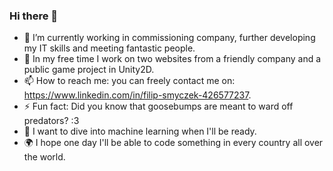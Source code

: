 ### Hi there 👋

- 🔭 I’m currently working in commissioning company, further developing my IT skills and meeting fantastic people.
- 🌱 In my free time I work  on two websites from a friendly company and a public game project in Unity2D.
- 📫 How to reach me: you can freely contact me on: https://www.linkedin.com/in/filip-smyczek-426577237.
- ⚡ Fun fact: Did you know that goosebumps are meant to ward off predators? :3
- 🤖 I want to dive into machine learning when I'll be ready.
- 🌍 I hope one day I'll be able to code something in every country all over the world.
